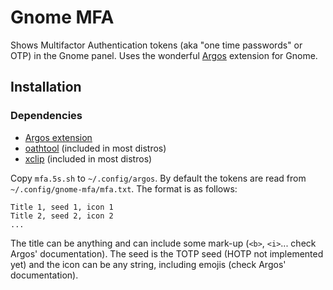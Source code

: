 # Gnome MFA

Shows Multifactor Authentication tokens (aka "one time passwords" or OTP) in the Gnome panel.
Uses the wonderful [Argos](https://github.com/p-e-w/argos/) extension
for Gnome.

## Installation

### Dependencies
* [Argos extension](https://github.com/p-e-w/argos/)
* [oathtool](http://www.nongnu.org/oath-toolkit/) (included in most distros)
* [xclip](https://github.com/astrand/xclip) (included in most distros)

Copy ```mfa.5s.sh``` to ```~/.config/argos```. 
By default the tokens are read from ```~/.config/gnome-mfa/mfa.txt```.
The format is as follows:

```
Title 1, seed 1, icon 1
Title 2, seed 2, icon 2
...
```

The title can be anything and can include some mark-up (```<b>```, ```<i>```... check
Argos' documentation). The seed is the TOTP seed (HOTP not implemented yet) and the icon
can be any string, including emojis (check Argos' documentation).
